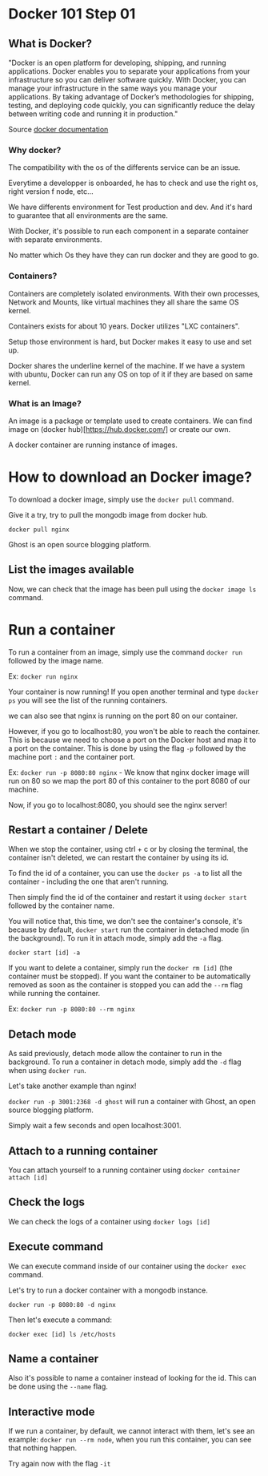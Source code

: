 # Docker 101 Step 01

## What is Docker?

"Docker is an open platform for developing, shipping, and running applications.
Docker enables you to separate your applications from your infrastructure so you can deliver software quickly.
With Docker, you can manage your infrastructure in the same ways you manage your applications. By taking advantage of Docker’s methodologies for shipping, testing, and deploying code quickly, you can significantly reduce the delay between writing code and running it in production."

Source [docker documentation](https://docs.docker.com/get-started/overview/)

### Why docker?

The compatibility with the os of the differents service can be an issue.

Everytime a developper is onboarded, he has to check and use the right os, right version f node, etc...

We have differents environment for Test production and dev. And it's hard to guarantee that all environments are the same.

With Docker, it's possible to run each component in a separate container with separate environments.

No matter which Os they have they can run docker and they are good to go.

### Containers?

Containers are completely isolated environments. With their own processes, Network and Mounts, like virtual machines they all share the same OS kernel.

Containers exists for about 10 years. Docker utilizes "LXC containers".

Setup those environment is hard, but Docker makes it easy to use and set up.

Docker shares the underline kernel of the machine. If we have a system with ubuntu, Docker can run any OS on top of it if they are based on same kernel.

### What is an Image?

An image is a package or template used to create containers. We can find image on (docker hub)[https://hub.docker.com/] or create our own.

A docker container are running instance of images.

# How to download an Docker image?

To download a docker image, simply use the `docker pull` command.

Give it a try, try to pull the mongodb image from docker hub.

`docker pull nginx`

Ghost is an open source blogging platform.

## List the images available

Now, we can check that the image has been pull using the `docker image ls` command.

# Run a container

To run a container from an image, simply use the command `docker run` followed by the image name.

Ex: `docker run nginx`

Your container is now running! If you open another terminal and type `docker ps` you will see the list of the running containers.

we can also see that nginx is running on the port 80 on our container.

However, if you go to localhost:80, you won't be able to reach the container.
This is because we need to choose a port on the Docker host and map it to a port on the container. This is done by using the flag `-p` followed by the machine port `:` and the container port.

Ex: `docker run -p 8080:80 nginx` - We know that nginx docker image will run on 80 so we map the port 80 of this container to the port 8080 of our machine.

Now, if you go to localhost:8080, you should see the nginx server!

## Restart a container / Delete

When we stop the container, using ctrl + c or by closing the terminal, the container isn't deleted, we can restart the container by using its id.

To find the id of a container, you can use the `docker ps -a` to list all the container - including the one that aren't running.

Then simply find the id of the container and restart it using `docker start` followed by the container name.

You will notice that, this time, we don't see the container's console, it's because by default, `docker start` run the container in detached mode (in the background). To run it in attach mode, simply add the `-a` flag.

`docker start [id] -a`

If you want to delete a container, simply run the `docker rm [id]` (the container must be stopped). If you want the container to be automatically removed as soon as the container is stopped you can add the `--rm` flag while running the container.

Ex: `docker run -p 8080:80 --rm nginx`

## Detach mode

As said previously, detach mode allow the container to run in the background. To run a container in detach mode, simply add the `-d` flag when using `docker run`.

Let's take another example than nginx!

`docker run -p 3001:2368 -d ghost` will run a container with Ghost, an open source blogging platform.

Simply wait a few seconds and open localhost:3001.

## Attach to a running container

You can attach yourself to a running container using `docker container attach [id]`

## Check the logs

We can check the logs of a container using `docker logs [id]`

## Execute command

We can execute command inside of our container using the `docker exec` command.

Let's try to run a docker container with a mongodb instance.

`docker run -p 8080:80 -d nginx`

Then let's execute a command:

`docker exec [id] ls /etc/hosts`

## Name a container

Also it's possible to name a container instead of looking for the id. This can be done using the `--name` flag.

## Interactive mode

If we run a container, by default, we cannot interact with them, let's see an example:
`docker run --rm node`, when you run this container, you can see that nothing happen.

Try again now with the flag `-it`
